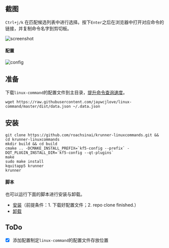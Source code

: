 ## 截图

`Ctrl+j/k` 在匹配候选列表中进行选择。按下`Enter`之后在浏览器中打开对应命令的链接，并复制命令名字到剪切板。

![screenshot](https://i.imgur.com/SWBUmkt.png)

#### 配置

![config](https://i.imgur.com/tMkhTA4.png)

## 准备

下载`linux-command`的配置文件到主目录，[提升命令查询速度](https://github.com/jaywcjlove/linux-command/issues/73)。

```
wget https://raw.githubusercontent.com/jaywcjlove/linux-command/master/dist/data.json ~/.data.json
```

## 安装

```
git clone https://github.com/roachsinai/krunner-linuxcommands.git && cd krunner-linuxcommands
mkdir build && cd build
cmake .. -DCMAKE_INSTALL_PREFIX=`kf5-config --prefix` -DQT_PLUGIN_INSTALL_DIR=`kf5-config --qt-plugins`
make 
sudo make install
kquitapp5 krunner
krunner
```

#### 脚本

也可以运行下面的脚本进行安装与卸载。

+ [安装](./install.sh)（前提条件：1. 下载好配置文件；2. repo clone finished.）
+ [卸载](./uninstall.sh)

## ToDo

+ [x] 添加配置制定`linux-command`的配置文件存放位置
